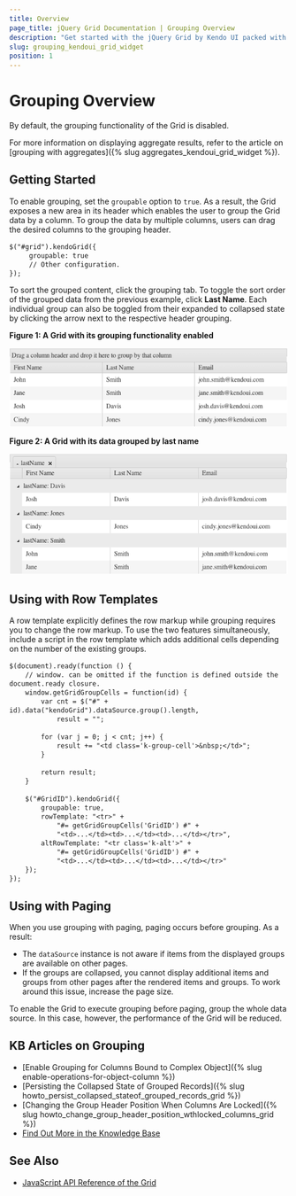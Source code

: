 ```yaml
---
title: Overview
page_title: jQuery Grid Documentation | Grouping Overview
description: "Get started with the jQuery Grid by Kendo UI packed with features such as sorting, grouping, paging, editing and more."
slug: grouping_kendoui_grid_widget
position: 1
---
```


# Grouping Overview

By default, the grouping functionality of the Grid is disabled.

For more information on displaying aggregate results, refer to the article on [grouping with aggregates]({% slug aggregates_kendoui_grid_widget %}).

## Getting Started

To enable grouping, set the `groupable` option to `true`. As a result, the Grid exposes a new area in its header which enables the user to group the Grid data by a column. To group the data by multiple columns, users can drag the desired columns to the grouping header.

    $("#grid").kendoGrid({
         groupable: true
         // Other configuration.
    });

To sort the grouped content, click the grouping tab. To toggle the sort order of the grouped data from the previous example, click **Last Name**. Each individual group can also be toggled from their expanded to collapsed state by clicking the arrow next to the respective header grouping.

**Figure 1: A Grid with its grouping functionality enabled**

![Grid with Grouping Enabled](../grid5_1.png)

**Figure 2: A Grid with its data grouped by last name**

![Grid Grouped by Last Name](../grid6_1.png)

## Using with Row Templates

A row template explicitly defines the row markup while grouping requires you to change the row markup. To use the two features simultaneously, include a script in the row template which adds additional cells depending on the number of the existing groups.

    $(document).ready(function () {
        // window. can be omitted if the function is defined outside the document.ready closure.
        window.getGridGroupCells = function(id) {
            var cnt = $("#" + id).data("kendoGrid").dataSource.group().length,
                result = "";

            for (var j = 0; j < cnt; j++) {
                result += "<td class='k-group-cell'>&nbsp;</td>";
            }

            return result;
        }

        $("#GridID").kendoGrid({
            groupable: true,
            rowTemplate: "<tr>" +
                "#= getGridGroupCells('GridID') #" +
                "<td>...</td><td>...</td><td>...</td></tr>",
            altRowTemplate: "<tr class='k-alt'>" +
                "#= getGridGroupCells('GridID') #" +
                "<td>...</td><td>...</td><td>...</td></tr>"
        });
    });

## Using with Paging

When you use grouping with paging, paging occurs before grouping. As a result:
* The `dataSource` instance is not aware if items from the displayed groups are available on other pages.
* If the groups are collapsed, you cannot display additional items and groups from other pages after the rendered items and groups. To work around this issue, increase the page size.

To enable the Grid to execute grouping before paging, group the whole data source. In this case, however, the performance of the Grid will be reduced.

## KB Articles on Grouping

* [Enable Grouping for Columns Bound to Complex Object]({% slug enable-operations-for-object-column %})
* [Persisting the Collapsed State of Grouped Records]({% slug howto_persist_collapsed_stateof_grouped_records_grid %})
* [Changing the Group Header Position When Columns Are Locked]({% slug howto_change_group_header_position_wthlocked_columns_grid %})
* [Find Out More in the Knowledge Base](/knowledge-base)

## See Also

* [JavaScript API Reference of the Grid](/api/javascript/ui/grid)
